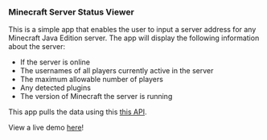 ### Minecraft Server Status Viewer

This is a simple app that enables the user to input a server address for any Minecraft Java Edition server. The app will display the following information about the server:
- If the server is online
- The usernames of all players currently active in the server
- The maximum allowable number of players
- Any detected plugins
- The version of Minecraft the server is running

This app pulls the data using this <a href="https://api.mcsrvstat.us/">this API</a>.

View a live demo <a href="https://devlarabar.github.io/minecraft-server-status-viewer/">here</a>!